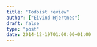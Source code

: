 ```yaml
---
title: "Todoist review"
author: ["Eivind Hjertnes"]
draft: false
type: "post"
date: 2014-12-19T01:00:00+01:00
---
```

